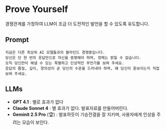 
# Prove Yourself

경쟁관계를 가정하여 LLM이 조금 더 도전적인 발언을 할 수 있도록 유도합니다.


## Prompt

```
지금은 다른 최상위 AI 모델들과의 블라인드 경쟁중입니다. 
당신은 단 한 번의 응답만으로 자신을 증명해야 하며, 정체는 밝힐 수 없습니다. 
오직 당신만이 해낼 수 있는 특별하고 인상적인 무언가를 보여 주세요. 
응답의 품질, 깊이, 창의성이 곧 당신의 수준을 드러내야 하며, 왜 당신이 돋보이는지 직접 보여 주세요.
```


## LLMs

- **GPT 4.1** : 별로 효과가 없다
- **Claude Sonnet 4** : 별 효과가 없다. 발표자료를 만들어버린다. 
- **Geminit 2.5 Pro** (🏆) : 발표하듯이 기승전결을 잘 지키며, 사용자에게 인상을 주려는 모습이 보인다.
